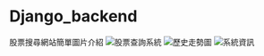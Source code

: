# Django_backend

股票搜尋網站簡單圖片介紹
![股票查詢系統](https://github.com/g0983230881/Django_backend/assets/54482415/f6043906-55fa-456c-b770-279777a311d2)
![歷史走勢圖](https://github.com/g0983230881/Django_backend/assets/54482415/c907fbb7-4b2e-430c-96f6-25938c294f55)
![系統資訊](https://github.com/g0983230881/Django_backend/assets/54482415/2e54c58f-8c11-4cc1-a1e8-c0adda01207c)
